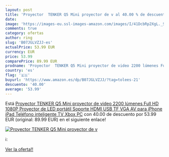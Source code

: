 ```yaml
---
layout: post
title: 'Proyector  TENKER Q5 Mini proyector de v al 40.00 % de descuento'
date: 
image: 'https://images-eu.ssl-images-amazon.com/images/I/41DcbRp2XgL._SL200_.jpg'
comments: true
category: ofertas
author: ring
slug: 'B07JGLVZJJ-es'
actualPrice: 53.99 EUR
currency: EUR
price: 53.99
comparePrice: 89.99 EUR
prodname: 'Proyector  TENKER Q5 Mini proyector de video 2200 lúmenes Full HD 1080P Proyector de LED portátil Soporte HDMI USB TF VGA AV para iPhone iPad Teléfono inteligente TV Xbox PC'
country: 'es'
flag: '🇪🇸'
buyurl: 'https://www.amazon.es/dp/B07JGLVZJJ/?tag=tolees-21'
descuento: '40.00'
average: '53.99'
---
```


Está [Proyector  TENKER Q5 Mini proyector de video 2200 lúmenes Full HD 1080P Proyector de LED portátil Soporte HDMI USB TF VGA AV para iPhone iPad Teléfono inteligente TV Xbox PC](https://www.amazon.es/dp/B07JGLVZJJ/?tag=tolees-21) con 40.00 de descuento por 53.99 EUR (original: 89.99 EUR) en el siguiente enlace!

[![Proyector  TENKER Q5 Mini proyector de v](https://images-eu.ssl-images-amazon.com/images/I/41DcbRp2XgL._SL200_.jpg)](https://www.amazon.es/dp/B07JGLVZJJ/?tag=tolees-21)

ℹ️:


[Ver la oferta!!](https://www.amazon.es/dp/B07JGLVZJJ/?tag=tolees-21)
